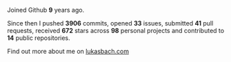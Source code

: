 Joined Github **9** years ago.

Since then I pushed **3906** commits, opened **33** issues, submitted **41** pull requests, received **672** stars across **98** personal projects and contributed to **14** public repositories.

Find out more about me on [lukasbach.com](https://lukasbach.com)
